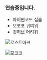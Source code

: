 ### 연습중입니다.
- 파이썬코드 실습
- 모코코 귀여워
- 깃허브 어려워


![로스트아크](https://lostark.game.onstove.com/Main)

![모코코](https://upload3.inven.co.kr/upload/2023/08/11/bbs/i13137837364.jpg)